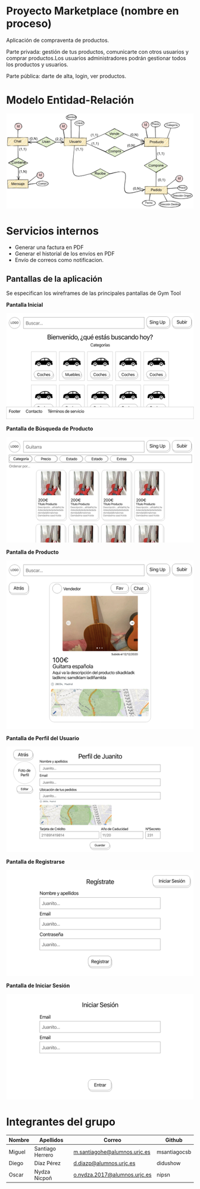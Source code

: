 # Proyecto Marketplace (nombre en proceso)
Aplicación de compraventa de productos.

Parte privada: gestión de tus productos, comunicarte con otros usuarios y comprar productos.Los usuarios administradores podrán gestionar todos los productos y usuarios.

Parte pública: darte de alta, login, ver productos.

# Modelo Entidad-Relación
![alt text](modeloER.jpeg)

# Servicios internos 
- Generar una factura en PDF
- Generar el historial de los envíos en PDF
- Envío de correos como notificacion.

 ## Pantallas de la aplicación
Se especifican los wireframes de las principales pantallas de Gym Tool

**Pantalla Inicial**

![enter image description here](Pantallas/Main.png)

**Pantalla de Búsqueda de Producto**

![enter image description here](Pantallas/Search.png)

**Pantalla de Producto**

![enter image description here](Pantallas/Product.png)

**Pantalla de Perfil del Usuario**

![enter image description here](Pantallas/Profile.png)

**Pantalla de Registrarse**

![enter image description here](Pantallas/SingUp.png)

**Pantalla de Iniciar Sesión**

![enter image description here](Pantallas/SingIn.png)

# Integrantes del grupo
Nombre | Apellidos | Correo | Github 
--- | --- | --- | --- 
Miguel | Santiago Herrero | m.santiagohe@alumnos.urjc.es | msantiagocsb
Diego | Díaz Pérez | d.diazp@alumnos.urjc.es | didushow
Oscar | Nydza Nicpoñ | o.nydza.2017@alumnos.urjc.es | nipsn
